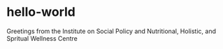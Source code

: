 # hello-world

Greetings from the Institute on Social Policy and 
Nutritional, Holistic, and Spritual Wellness Centre

